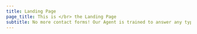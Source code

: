 ```yaml
---
title: Landing Page
page_title: This is </br> the Landing Page
subtitle: No more contact forms! Our Agent is trained to answer any type of question you may have regarding the Juan Jaramillo AI Consulting Services, so go ahead and ask!
---
```

